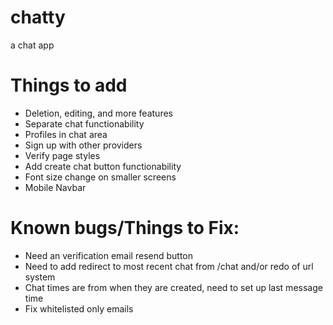 # chatty
 a chat app

# Things to add
- Deletion, editing, and more features
- Separate chat functionability
- Profiles in chat area
- Sign up with other providers
- Verify page styles
- Add create chat button functionability
- Font size change on smaller screens
- Mobile Navbar

# Known bugs/Things to Fix:
- Need an verification email resend button
- Need to add redirect to most recent chat from /chat and/or redo of url system
- Chat times are from when they are created, need to set up last message time
- Fix whitelisted only emails